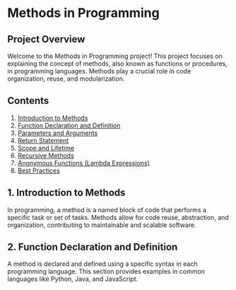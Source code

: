 # Methods in Programming

## Project Overview

Welcome to the Methods in Programming project! This project focuses on explaining the concept of methods, also known as functions or procedures, in programming languages. Methods play a crucial role in code organization, reuse, and modularization.

## Contents

1. [Introduction to Methods](#introduction-to-methods)
2. [Function Declaration and Definition](#function-declaration-and-definition)
3. [Parameters and Arguments](#parameters-and-arguments)
4. [Return Statement](#return-statement)
5. [Scope and Lifetime](#scope-and-lifetime)
6. [Recursive Methods](#recursive-methods)
7. [Anonymous Functions (Lambda Expressions)](#anonymous-functions-lambda-expressions)
8. [Best Practices](#best-practices)

## 1. Introduction to Methods

In programming, a method is a named block of code that performs a specific task or set of tasks. Methods allow for code reuse, abstraction, and organization, contributing to maintainable and scalable software.

## 2. Function Declaration and Definition

A method is declared and defined using a specific syntax in each programming language. This section provides examples in common languages like Python, Java, and JavaScript.

